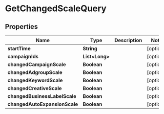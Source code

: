 

# GetChangedScaleQuery


## Properties

Name | Type | Description | Notes
------------ | ------------- | ------------- | -------------
**startTime** | **String** |  |  [optional]
**campaignIds** | **List&lt;Long&gt;** |  |  [optional]
**changedCampaignScale** | **Boolean** |  |  [optional]
**changedAdgroupScale** | **Boolean** |  |  [optional]
**changedKeywordScale** | **Boolean** |  |  [optional]
**changedCreativeScale** | **Boolean** |  |  [optional]
**changedBusinessLabelScale** | **Boolean** |  |  [optional]
**changedAutoExpansionScale** | **Boolean** |  |  [optional]



